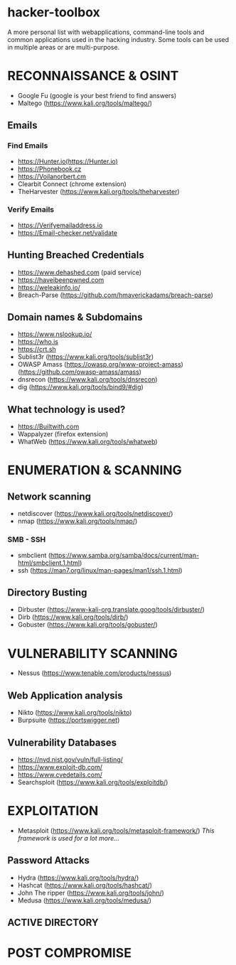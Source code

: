 # hacker-toolbox
A more personal list with webapplications, command-line tools and common applications used in the hacking industry.
Some tools can be used in multiple areas or are multi-purpose.

# RECONNAISSANCE & OSINT
* Google Fu (google is your best friend to find answers)
* Maltego (https://www.kali.org/tools/maltego/)

## Emails
### Find Emails
* https://Hunter.io(https://Hunter.io)
* https://Phonebook.cz
* https://Voilanorbert.cm
* Clearbit Connect (chrome extension)
* TheHarvester (https://www.kali.org/tools/theharvester)
### Verify Emails
* https://Verifyemailaddress.io
* https://Email-checker.net/validate

## Hunting Breached Credentials
* https://www.dehashed.com (paid service)
* https://haveibeenpwned.com
* https://weleakinfo.io/
* Breach-Parse (https://github.com/hmaverickadams/breach-parse)

## Domain names & Subdomains
* https://www.nslookup.io/
* https://who.is
* https://crt.sh
* Sublist3r (https://www.kali.org/tools/sublist3r)
* OWASP Amass (https://owasp.org/www-project-amass) (https://github.com/owasp-amass/amass)
* dnsrecon (https://www.kali.org/tools/dnsrecon)
* dig (https://www.kali.org/tools/bind9/#dig)

## What technology is used?
* https://Builtwith.com
* Wappalyzer (firefox extension)
* WhatWeb (https://www.kali.org/tools/whatweb)
  
# ENUMERATION & SCANNING

## Network scanning
* netdiscover (https://www.kali.org/tools/netdiscover/)
* nmap (https://www.kali.org/tools/nmap/)

### SMB - SSH
* smbclient (https://www.samba.org/samba/docs/current/man-html/smbclient.1.html)
* ssh (https://man7.org/linux/man-pages/man1/ssh.1.html)

## Directory Busting
* Dirbuster (https://www-kali-org.translate.goog/tools/dirbuster/)
* Dirb (https://www.kali.org/tools/dirb/)
* Gobuster (https://www.kali.org/tools/gobuster/)

# VULNERABILITY SCANNING
* Nessus (https://www.tenable.com/products/nessus)

## Web Application analysis
* Nikto (https://www.kali.org/tools/nikto)
* Burpsuite (https://portswigger.net)

## Vulnerability Databases
* https://nvd.nist.gov/vuln/full-listing/
* https://www.exploit-db.com/
* https://www.cvedetails.com/
* Searchsploit (https://www.kali.org/tools/exploitdb/)

# EXPLOITATION
* Metasploit (https://www.kali.org/tools/metasploit-framework/)  	*This framework is used for a lot more...*

## Password Attacks
* Hydra (https://www.kali.org/tools/hydra/)
* Hashcat (https://www.kali.org/tools/hashcat/)
* John The ripper (https://www.kali.org/tools/john/)
* Medusa (https://www.kali.org/tools/medusa/)

## ACTIVE DIRECTORY

# POST COMPROMISE
